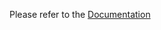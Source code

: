 Please refer to the [Documentation](https://hahow.github.io/jwplayer-plugins/?path=/docs/screenshot)